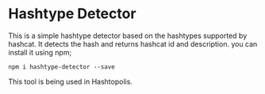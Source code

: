 # Hashtype Detector

This is a simple hashtype detector based on the hashtypes supported by hashcat. It detects the hash and returns hashcat id and description.
you can install it using npm;

    npm i hashtype-detector --save

This tool is being used in Hashtopolis.

